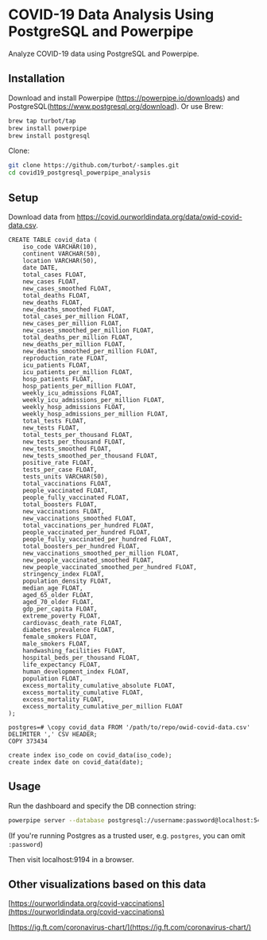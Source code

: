 # COVID-19 Data Analysis Using PostgreSQL and Powerpipe

Analyze COVID-19 data using PostgreSQL and Powerpipe.

## Installation

Download and install Powerpipe (https://powerpipe.io/downloads) and PostgreSQL(https://www.postgresql.org/download). Or use Brew:

```sh
brew tap turbot/tap
brew install powerpipe
brew install postgresql
```

Clone:

```sh
git clone https://github.com/turbot/-samples.git
cd covid19_postgresql_powerpipe_analysis
```

## Setup

Download data from https://covid.ourworldindata.org/data/owid-covid-data.csv.

```
CREATE TABLE covid_data (
    iso_code VARCHAR(10),
    continent VARCHAR(50),
    location VARCHAR(50),
    date DATE,
    total_cases FLOAT,
    new_cases FLOAT,
    new_cases_smoothed FLOAT,
    total_deaths FLOAT,
    new_deaths FLOAT,
    new_deaths_smoothed FLOAT,
    total_cases_per_million FLOAT,
    new_cases_per_million FLOAT,
    new_cases_smoothed_per_million FLOAT,
    total_deaths_per_million FLOAT,
    new_deaths_per_million FLOAT,
    new_deaths_smoothed_per_million FLOAT,
    reproduction_rate FLOAT,
    icu_patients FLOAT,
    icu_patients_per_million FLOAT,
    hosp_patients FLOAT,
    hosp_patients_per_million FLOAT,
    weekly_icu_admissions FLOAT,
    weekly_icu_admissions_per_million FLOAT,
    weekly_hosp_admissions FLOAT,
    weekly_hosp_admissions_per_million FLOAT,
    total_tests FLOAT,
    new_tests FLOAT,
    total_tests_per_thousand FLOAT,
    new_tests_per_thousand FLOAT,
    new_tests_smoothed FLOAT,
    new_tests_smoothed_per_thousand FLOAT,
    positive_rate FLOAT,
    tests_per_case FLOAT,
    tests_units VARCHAR(50),
    total_vaccinations FLOAT,
    people_vaccinated FLOAT,
    people_fully_vaccinated FLOAT,
    total_boosters FLOAT,
    new_vaccinations FLOAT,
    new_vaccinations_smoothed FLOAT,
    total_vaccinations_per_hundred FLOAT,
    people_vaccinated_per_hundred FLOAT,
    people_fully_vaccinated_per_hundred FLOAT,
    total_boosters_per_hundred FLOAT,
    new_vaccinations_smoothed_per_million FLOAT,
    new_people_vaccinated_smoothed FLOAT,
    new_people_vaccinated_smoothed_per_hundred FLOAT,
    stringency_index FLOAT,
    population_density FLOAT,
    median_age FLOAT,
    aged_65_older FLOAT,
    aged_70_older FLOAT,
    gdp_per_capita FLOAT,
    extreme_poverty FLOAT,
    cardiovasc_death_rate FLOAT,
    diabetes_prevalence FLOAT,
    female_smokers FLOAT,
    male_smokers FLOAT,
    handwashing_facilities FLOAT,
    hospital_beds_per_thousand FLOAT,
    life_expectancy FLOAT,
    human_development_index FLOAT,
    population FLOAT,
    excess_mortality_cumulative_absolute FLOAT,
    excess_mortality_cumulative FLOAT,
    excess_mortality FLOAT,
    excess_mortality_cumulative_per_million FLOAT
);
```

```
postgres=# \copy covid_data FROM '/path/to/repo/owid-covid-data.csv' DELIMITER ',' CSV HEADER;
COPY 373434
```

```
create index iso_code on covid_data(iso_code);
create index date on covid_data(date);
```


## Usage

Run the dashboard and specify the DB connection string:

```sh
powerpipe server --database postgresql://username:password@localhost:5432/mydatabase
```

(If you're running Postgres as a trusted user, e.g. `postgres`, you can omit `:password`)

Then visit localhost:9194 in a browser.

## Other visualizations based on this data

[https://ourworldindata.org/covid-vaccinations](https://ourworldindata.org/covid-vaccinations)

[https://ig.ft.com/coronavirus-chart/](https://ig.ft.com/coronavirus-chart/)

